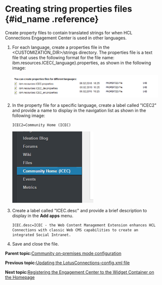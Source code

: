 # Creating string properties files {#id_name .reference}

Create property files to contain translated strings for when HCL Connections Engagement Center is used in other languages.

1.  For each language, create a properties file in the <CUSTOMIZATION\_DIR\>/strings directory. The properties file is a text file that uses the following format for the file name: ibm.resources.ICEC\{\_language\}.properties, as shown in the following image:

    ![File name syntax](images/image80.png)

2.  In the property file for a specific language, create a label called "ICEC2" and provide a name to display in the navigation list as shown in the following image:

    ```
    ICEC2=Community Home (ICEC)
    ```

    ![Navigation list](images/image81.png)

3.  Create a label called "ICEC.desc" and provide a brief description to display in the **Add apps** menu.

    ```
    ICEC.desc=ICEC - the Web Content Management Extension enhances HCL Connections with classic Web CMS capabilities to create an integrated Social Intranet.
    ```

4.  Save and close the file.

**Parent topic:**[Community on-premises mode configuration](../../connectors/icec/cec-inst-community-on-prem-config.md)

**Previous topic:**[Updating the LotusConnections-config.xml file](../../connectors/icec/cec-inst-connections-config.md)

**Next topic:**[Registering the Engagement Center to the Widget Container on the Homepage](../../connectors/icec/cec-inst-registering-icec-homepage.md)

